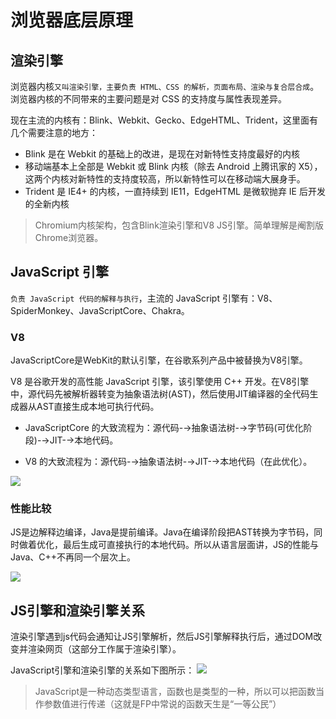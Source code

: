# 浏览器底层原理

## 渲染引擎
浏览器内核`又叫渲染引擎，主要负责 HTML、CSS 的解析，页面布局、渲染与复合层合成`。浏览器内核的不同带来的主要问题是对 CSS 的支持度与属性表现差异。

现在主流的内核有：Blink、Webkit、Gecko、EdgeHTML、Trident，这里面有几个需要注意的地方：

* Blink 是在 Webkit 的基础上的改进，是现在对新特性支持度最好的内核
* 移动端基本上全部是 Webkit 或 Blink 内核（除去 Android 上腾讯家的 X5），这两个内核对新特性的支持度较高，所以新特性可以在移动端大展身手。
* Trident 是 IE4+ 的内核，一直持续到 IE11，EdgeHTML 是微软抛弃 IE 后开发的全新内核

> Chromium内核架构，包含Blink渲染引擎和V8 JS引擎。简单理解是阉割版Chrome浏览器。

## JavaScript 引擎

`负责 JavaScript 代码的解释与执行`，主流的 JavaScript 引擎有：V8、SpiderMonkey、JavaScriptCore、Chakra。

### V8
JavaScriptCore是WebKit的默认引擎，在谷歌系列产品中被替换为V8引擎。

V8 是谷歌开发的高性能 JavaScript 引擎，该引擎使用 C++ 开发。在V8引擎中，源代码先被解析器转变为抽象语法树(AST)，然后使用JIT编译器的全代码生成器从AST直接生成本地可执行代码。

* JavaScriptCore 的大致流程为：源代码-→抽象语法树-→字节码(可优化阶段)-→JIT-→本地代码。

* V8 的大致流程为：源代码-→抽象语法树-→JIT-→本地代码（在此优化）。

![](https://pic1.zhimg.com/80/v2-993bbf0a46f6feaef5f7b5005aa1aa34_hd.png)

### 性能比较

JS是边解释边编译，Java是提前编译。Java在编译阶段把AST转换为字节码，同时做着优化，最后生成可直接执行的本地代码。所以从语言层面讲，JS的性能与Java、C++不再同一个层次上。

![](https://pic1.zhimg.com/80/v2-0f5471e21a25e237dcfae2d34a306788_hd.png)

## JS引擎和渲染引擎关系

渲染引擎遇到js代码会通知让JS引擎解析，然后JS引擎解释执行后，通过DOM改变并渲染网页（这部分工作属于渲染引擎）。

JavaScript引擎和渲染引擎的关系如下图所示：
![](https://pic4.zhimg.com/80/v2-43b71b75cd4f28db05ab967e3aad5a97_hd.png)

> JavaScript是一种动态类型语言，函数也是类型的一种，所以可以把函数当作参数值进行传递（这就是FP中常说的函数天生是“一等公民”）